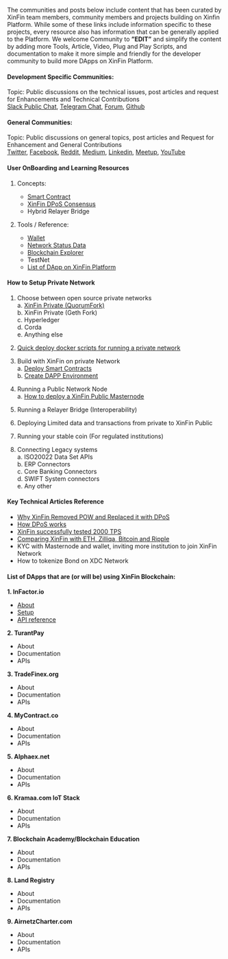 The communities and posts below include content that has been curated by XinFin
team members, community members and projects building on Xinfin Platform. While
some of these links include information specific to these projects, every
resource also has information that can be generally applied to the Platform. We
welcome Community to **”EDIT”** and simplify the content by adding more Tools,
Article, Video, Plug and Play Scripts, and documentation to make it more simple
and friendly for the developer community to build more DApps on XinFin Platform.

#### Development Specific Communities:

Topic: Public discussions on the technical issues, post articles and request for
Enhancements and Technical Contributions<br> 
[Slack Public Chat](https://xinfin-public.slack.com/),
[Telegram Chat](http://bit.do/Telegram-XinFinDev),
[Forum](https://xinfin.net),
[Github](https://github.com/XinFinorg)

#### General Communities:

Topic: Public discussions on general topics, post articles and Request for
Enhancement and General Contributions<br>
[Twitter](https://twitter.com/XinFin_Official),
[Facebook](https://www.facebook.com/XinFinHybridBlockchain/),
[Reddit](https://www.reddit.com/r/xinfin/), 
[Medium](https://medium.com/xinfin),
[Linkedin](https://www.linkedin.com/company/xinfin/),
[Meetup](https://www.meetup.com/members/270624533/),
[YouTube](https://www.youtube.com/channel/UCQaL6FixEQ80RJC0B2egX6g)

#### **User OnBoarding and Learning Resources**

1. Concepts:
    * [Smart Contract](/Docs/Concepts/SmartContracts.md)<br>
    * [XinFin DPoS Consensus](/Docs/Concepts/XinFinDPoS.md)<br>
    * Hybrid Relayer Bridge
  
2. Tools / Reference:
    * [Wallet](https://ewallet.xinfin.org)<br>
    * [Network Status Data](https://status.xinfin.org/)<br>
    * [Blockchain Explorer](http://xinfin.info/)<br>
    * TestNet<br>
    * [List of DApp on XinFin Platform](https://xinfin.org/xdc-utility.php)

#### How to Setup Private Network

1. Choose between open source private networks<br>
  a. [XinFin Private (QuorumFork)](/Docs/Setup/XDC01-Docker-Node-Setup.md)<br>
  b. XinFin Private (Geth Fork)<br>
  c. Hyperledger<br>
  d. Corda<br>
  e. Anything else<br> 

2. [Quick deploy docker scripts for running a private network](/Docs/Setup/XDC01-Docker-Node-Setup.md)<br>

3. Build with XinFin on private Network<br>
   a. [Deploy Smart Contracts](/Docs/Build/Deploy-Smart-Contract.md)<br>
   b. [Create DAPP Environment](/Docs/Build/DApp-Environment.md)

4.  Running a Public Network Node<br>
  a. [How to deploy a XinFin Public Masternode](/Docs/Setup/Masternodes.md)
  
5.  Running a Relayer Bridge (Interoperability)

6.  Deploying Limited data and transactions from private to XinFin Public

7.  Running your stable coin (For regulated institutions)

8.  Connecting Legacy systems<br>
  a. ISO20022 Data Set APIs<br>
  b. ERP Connectors<br>
  c. Core Banking Connectors<br>
  d. SWIFT System connectors<br> 
  e. Any other

#### Key Technical Articles Reference

* [Why XinFin Removed POW and Replaced it with DPoS](/Docs/wp-and-research/Why-DPoS.md)<br>
* [How DPoS works](/Docs/Concepts/DPOS.md)<br>
* [XinFin successfully tested 2000 TPS](https://medium.com/xinfin/enhancing-transaction-speed-in-xinfin-network-31293b0e73de)
* [Comparing XinFin with ETH, Zilliqa, Bitcoin and Ripple](https://medium.com/xinfin/https-medium-com-dzentraz-xinfin-xdc-protocol-enters-the-foray-amongst-the-greats-9a4748d008e4) 
* KYC with Masternode and wallet, inviting more institution to join XinFin Network<br>
* How to tokenize Bond on XDC Network

#### **List of DApps that are (or will be) using XinFin Blockchain:**

**1. InFactor.io**
  * [About](/Docs/DAPP/infactor.io/about-infactor.md)<br> 
  * [Setup](/Docs/DAPP/infactor.io/Setup-infactor.md)<br>
  * [API reference](http://infactor.io/docs/#introduction)<br> 
  
**2. TurantPay**
  * About<br> 
  * Documentation<br>
  * APIs<br> 
  
**3. TradeFinex.org**
  * About<br> 
  * Documentation<br>
  * APIs<br> 
  
**4. MyContract.co**
  * About<br> 
  * Documentation<br>
  * APIs<br> 
  
**5. Alphaex.net**
  * About<br> 
  * Documentation<br>
  * APIs<br> 
  
**6. Kramaa.com IoT Stack**
  * About<br> 
  * Documentation<br>
  * APIs<br> 

**7. Blockchain Academy/Blockchain Education**
  * About<br> 
  * Documentation<br>
  * APIs<br> 

**8. Land Registry**
  * About<br> 
  * Documentation<br>
  * APIs<br> 

**9. AirnetzCharter.com**
  * About<br> 
  * Documentation<br>
  * APIs<br> 
